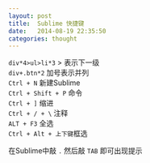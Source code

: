 ```yaml
---
layout: post
title:  Sublime 快捷键
date:   2014-08-19 22:35:50
categories: thought
---
```


`div*4>ul>li*3` > 表示下一级  
`div+.btn*2` 加号表示并列   
`Ctrl + N` 新建Sublime  
`Ctrl + Shift + P` 命令  
`Ctrl + ]` 缩进    
`Ctrl + / + \` 注释  
`ALT + F3` 全选        
`Ctrl + Alt + 上下键`框选  

在Sublime中敲 `.` 然后敲 `TAB` 即可出现提示 <div class=""></div>  